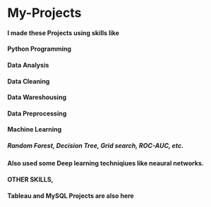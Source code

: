 # My-Projects
#### I made these Projects using skills like
#### Python Programming
#### Data Analysis
#### Data Cleaning
#### Data Wareshousing
#### Data Preprocessing
#### Machine Learning
##### Random Forest, Decision Tree, Grid search, ROC-AUC, etc.
#### Also used some Deep learning techniqiues like neaural networks.
#### OTHER SKILLS,
#### Tableau and MySQL Projects are also here
